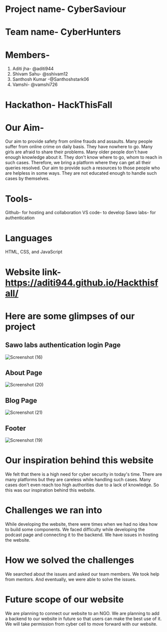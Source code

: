 # Project name- CyberSaviour
# Team name- CyberHunters
# Members- 

1. Aditi jha- @aditi944
2. Shivam Sahu- @sshivam12
3. Santhosh Kumar -@Santhoshstark06
4. Vamshi- @vamshi726


# Hackathon- HackThisFall

# Our Aim-
 Our aim to provide safety from online frauds and assaults. Many people suffer from online crime on daily basis.
They have nowhere to go. Many girls are afraid to share their problems. Many older people don't have enough knowledge about it.
They don't know where to go, whom to reach in such cases. Therefore, we bring a platform where they can get all their queries resolved.
Our aim to provide such a resources to those people who are helpless in some ways. 
They are not educated enough to handle such cases by themselves.


# Tools-
Github- for hosting and collaboration
VS code- to develop
Sawo labs- for authentication

# Languages
HTML, CSS, and JavaScript

# Website link- https://aditi944.github.io/Hackthisfall/

# Here are some glimpses of our project
## Sawo labs authentication login Page
![Screenshot (16)](https://user-images.githubusercontent.com/68181276/138562467-686e2f75-2153-402b-81e1-6a3a835ca965.png)

## About Page
![Screenshot (20)](https://user-images.githubusercontent.com/68181276/138562480-ce3c00f3-733a-491d-a235-ed5b9d97c8ad.png)

## Blog Page
![Screenshot (21)](https://user-images.githubusercontent.com/68181276/138562487-11774000-15bc-4736-a906-f32a97e77bb0.png)

## Footer
![Screenshot (19)](https://user-images.githubusercontent.com/68181276/138562497-f43122ce-7bbd-421f-b3ce-18f54cedb313.png)

# Our inspiration behind this website
We felt that there is a high need for cyber security in today's time. 
There are many platforms but they are careless while handling such cases. 
Many cases don't even reach too high authorities due to a lack of knowledge.
So this was our inspiration behind this website.

# Challenges we ran into
While developing the website, there were times when we had no idea how to build some components.
We faced difficulty while developing the podcast page and connecting it to the backend.
We have issues in hosting the website.

# How we solved the challenges
We searched about the issues and asked our team members. We took help from mentors. And eventually, we were able to solve the issues.

# Future scope of our website
We are planning to connect our website to an NGO. 
We are planning to add a backend to our website in future so that users can make the best use of it.
We will take permission from cyber cell to move forward with our website.




